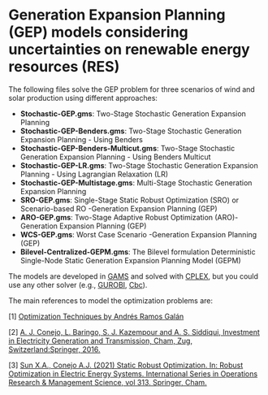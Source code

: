 # Generation Expansion Planning (GEP) models considering uncertainties on renewable energy resources (RES)

The following files solve the GEP problem for three scenarios of wind and solar production using different approaches:

* **Stochastic-GEP.gms**: Two-Stage Stochastic Generation Expansion Planning
* **Stochastic-GEP-Benders.gms**: Two-Stage Stochastic Generation Expansion Planning - Using Benders
* **Stochastic-GEP-Benders-Multicut.gms**: Two-Stage Stochastic Generation Expansion Planning - Using Benders Multicut
* **Stochastic-GEP-LR.gms**: Two-Stage Stochastic Generation Expansion Planning - Using Lagrangian Relaxation (LR)
* **Stochastic-GEP-Multistage.gms**: Multi-Stage Stochastic Generation Expansion Planning
* **SRO-GEP.gms**: Single-Stage Static Robust Optimization (SRO) or Scenario-based RO -Generation Expansion Planning (GEP)
* **ARO-GEP.gms**: Two-Stage Adaptive Robust Optimization (ARO)-Generation Expansion Planning (GEP)
* **WCS-GEP.gms**: Worst Case Scenario -Generation Expansion Planning (GEP)
* **Bilevel-Centralized-GEPM.gms**: The Bilevel formulation Deterministic Single-Node Static Generation Expansion Planning Model (GEPM)

The models are developed in [GAMS](https://www.gams.com/) and solved with [CPLEX](https://www.ibm.com/analytics/cplex-optimizer), but you could use any other solver (e.g., [GUROBI](https://www.gurobi.com/), [Cbc](https://github.com/coin-or/Cbc)).

The main references to model the optimization problems are:

[1] [Optimization Techniques by Andrés Ramos Galán](https://pascua.iit.comillas.edu/aramos/OT.htm)

[2] [A. J. Conejo, L. Baringo, S. J. Kazempour and A. S. Siddiqui, Investment in Electricity Generation and Transmission, Cham, Zug, Switzerland:Springer, 2016.](https://link.springer.com/book/10.1007/978-3-319-29501-5)

[3] [Sun X.A., Conejo A.J. (2021) Static Robust Optimization. In: Robust Optimization in Electric Energy Systems. International Series in Operations Research & Management Science, vol 313. Springer, Cham.]( https://doi.org/10.1007/978-3-030-85128-6_2)
